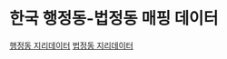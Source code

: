 # 한국 행정동-법정동 매핑 데이터


[행정동 지리데이터](https://www.vworld.kr/dtmk/dtmk_ntads_s002.do?dsId=30017)
[법정동 지리데이터](https://www.vworld.kr/dtmk/dtmk_ntads_s002.do?searchKeyword=%EB%B2%95%EC%A0%95%EB%8F%99&searchOrganization=&searchBrmCode=&searchTagList=&searchFrm=&pageIndex=1&gidmCd=&gidsCd=&sortType=00&svcCde=MK&dsId=30603&listPageIndex=1)
